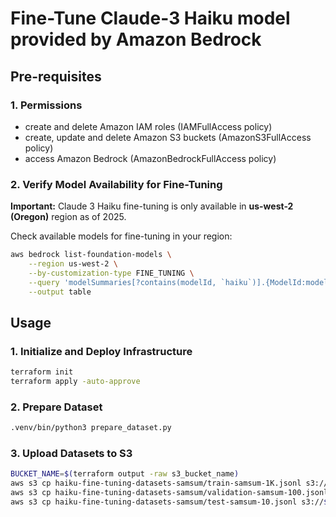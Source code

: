 # Fine-Tune Claude-3 Haiku model provided by Amazon Bedrock

## Pre-requisites

### 1. Permissions
* create and delete Amazon IAM roles (IAMFullAccess policy)
* create, update and delete Amazon S3 buckets (AmazonS3FullAccess policy)
* access Amazon Bedrock (AmazonBedrockFullAccess policy)

### 2. Verify Model Availability for Fine-Tuning

**Important:** Claude 3 Haiku fine-tuning is only available in **us-west-2 (Oregon)** region as of 2025.

Check available models for fine-tuning in your region:

```bash
aws bedrock list-foundation-models \
    --region us-west-2 \
    --by-customization-type FINE_TUNING \
    --query 'modelSummaries[?contains(modelId, `haiku`)].{ModelId:modelId,ModelName:modelName,Provider:providerName}' \
    --output table

```

## Usage

### 1. Initialize and Deploy Infrastructure

```bash
terraform init
terraform apply -auto-approve
```

### 2. Prepare Dataset

```bash
.venv/bin/python3 prepare_dataset.py
```

### 3. Upload Datasets to S3

```bash
BUCKET_NAME=$(terraform output -raw s3_bucket_name)
aws s3 cp haiku-fine-tuning-datasets-samsum/train-samsum-1K.jsonl s3://${BUCKET_NAME}/train-samsum-1K.jsonl
aws s3 cp haiku-fine-tuning-datasets-samsum/validation-samsum-100.jsonl s3://${BUCKET_NAME}/validation-samsum-100.jsonl
aws s3 cp haiku-fine-tuning-datasets-samsum/test-samsum-10.jsonl s3://${BUCKET_NAME}/test-samsum-10.jsonl
```
